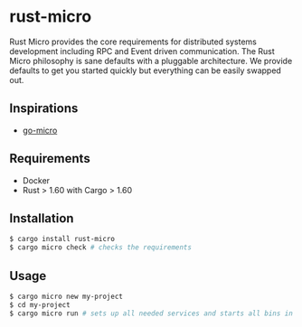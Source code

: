 # rust-micro

Rust Micro provides the core requirements for distributed systems development including RPC and Event driven communication. The Rust Micro philosophy is sane defaults with a pluggable architecture. We provide defaults to get you started quickly but everything can be easily swapped out.

## Inspirations
- [go-micro](https://github.com/go-micro)

## Requirements

- Docker
- Rust > 1.60 with Cargo > 1.60

## Installation

```bash
$ cargo install rust-micro
$ cargo micro check # checks the requirements
```

## Usage

```bash
$ cargo micro new my-project
$ cd my-project
$ cargo micro run # sets up all needed services and starts all bins in cargo.toml
```


